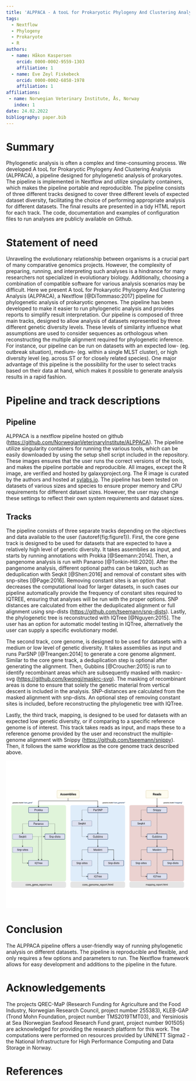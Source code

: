 ```yaml
---
title: 'ALPPACA - A tooL for Prokaryotic Phylogeny And Clustering Analysis'
tags:
  - Nextflow
  - Phylogeny
  - Prokaryote
  - R
authors:
  - name: Håkon Kaspersen
    orcid: 0000-0002-9559-1303
    affiliation: 1
  - name: Eve Zeyl Fiskebeck
    orcid: 0000-0002-6858-1978
    affiliation: 1
affiliations:
 - name: Norwegian Veterinary Institute, Ås, Norway
   index: 1
date: 24.02.2022
bibliography: paper.bib
---
```


# Summary
Phylogenetic analysis is often a complex and time-consuming process. We developed A tooL for Prokaryotic Phylogeny And Clustering Analysis (ALPPACA), a pipeline designed for phylogenetic analysis of prokaryotes. The pipeline is implemented in Nextflow and utilize singularity containers, which makes the pipeline portable and reproducible. The pipeline consists of three different tracks designed to cover three different levels of expected dataset diversity, facilitating the choice of performing appropriate analysis for different datasets. The final results are presented in a tidy HTML report for each track. The code, documentation and examples of configuration files to run analyses are publicly available on Github.

# Statement of need
Unraveling the evolutionary relationship between organisms is a crucial part of many comparative genomics projects. However, the complexity of preparing, running, and interpreting such analyses is a hindrance for many researchers not specialized in evolutionary biology. Additionally, choosing a combination of compatible software for various analysis scenarios may be difficult. Here we present A tooL for Prokaryotic Phylogeny And Clustering Analysis (ALPPACA), a Nextflow [@DiTommaso:2017] pipeline for phylogenetic analysis of prokaryotic genomes. The pipeline has been developed to make it easier to run phylogenetic analysis and provides reports to simplify result interpretation. Our pipeline is composed of three main tracks, designed to allow analysis of datasets represented by three different genetic diversity levels. These levels of similarity influence what assumptions are used to consider sequences as orthologous when reconstructing the multiple alignment required for phylogenetic inference. For instance, our pipeline can be run on datasets with an expected low- (eg. outbreak situation), medium- (eg. within a single MLST cluster), or high diversity level (eg. across ST or for closely related species). One major advantage of this pipeline is the possibility for the user to select tracks based on their data at hand, which makes it possible to generate analysis results in a rapid fashion.

# Pipeline and track descriptions
## Pipeline
ALPPACA is a nextflow pipeline hosted on github (https://github.com/NorwegianVeterinaryInstitute/ALPPACA). The pipeline utilize singularity containers for running the various tools, which can be easily downloaded by using the setup shell script included in the repository. These images ensures that the user runs the correct versions of the tools, and makes the pipeline portable and reproducible. All images, except the R image, are verified and hosted by galaxyproject.org. The R image is curated by the authors and hosted at [sylabs.io](https://sylabs.io/singularity/). The pipeline has been tested on datasets of various sizes and species to ensure proper memory and CPU requirements for different dataset sizes. However, the user may change these settings to reflect their own system requirements and dataset sizes.

## Tracks
The pipeline consists of three separate tracks depending on the objectives and data available to the user (\autoref{fig:figure1}).
First, the core gene track is designed to be used for datasets that are expected to have a relatively high level of genetic diversity. It takes assemblies as input, and starts by running annotations with Prokka [@Seemann:2014]. Then, a pangenome analysis is run with Panaroo [@Tonkin-Hill:2020]. After the pangenome analysis, different optional paths can be taken, such as deduplication with Seqkit [@Shen:2016] and removal of constant sites with snp-sites [@Page:2016]. Removing constant sites is an option that decreases the computational load for larger datasets, in such cases our pipeline automatically provide the frequency of constant sites required to IQTREE, ensuring that analyses will be run with the proper options. SNP distances are calculated from either the deduplicated alignment or full alignment using snp-dists (https://github.com/tseemann/snp-dists). Lastly, the phylogenetic tree is reconstructed with IQTree [@Nguyen:2015]. The user has an option for automatic model testing in IQTree, alternatively the user can supply a specific evolutionary model.

The second track, core genome, is designed to be used for datasets with a medium or low level of genetic diversity. 
It takes assemblies as input and runs ParSNP [@Treangen:2014] to generate a core genome alignment. Similar to the core gene track, a deduplication step is optional after generating the alignment. Then, Gubbins [@Croucher:2015] is run to identify recombinant areas which are subsequently masked with maskrc-svg (https://github.com/kwongj/maskrc-svg). The masking of recombinant areas is done to ensure that solely the genetic material from vertical descent is included in the analysis. SNP-distances are calculated from the masked alignment with snp-dists. An optional step of removing constant sites is included, before reconstructing the phylogenetic tree with IQTree.

Lastly, the third track, mapping, is designed to be used for datasets with an expected low genetic diversity, or if comparing to a specific reference genome is of interest. This track takes reads as input, and maps these to a reference genome provided by the user and reconstruct the multiple-genome alignment with Snippy (https://github.com/tseemann/snippy). Then, it follows the same workflow as the core genome track described above.

![Overview of the three tracks in ALPPACA.\label{fig:figure1}](pipeline.png)

# Conclusion
The ALPPACA pipeline offers a user-friendly way of running phylogenetic analysis on different datasets. The pipeline is reproducible and flexible, and only requires a few options and parameters to run. The Nextflow framework allows for easy development and additions to the pipeline in the future.

# Acknowledgements
The projects QREC-MaP (Research Funding for Agriculture and the Food Industry, Norwegian Research Council, project number 255383), KLEB-GAP (Trond Mohn Foundation, project number TMS2019TMT03), and Yersiniosis at Sea (Norwegian Seafood Research Fund grant, project number 901505) are acknowledged for providing the research platform for this work. The computations were performed on resources provided by UNINETT Sigma2 - the National Infrastructure for High Performance Computing and Data Storage in Norway.

# References
